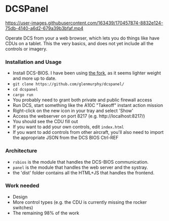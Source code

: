 # DCSPanel

https://user-images.githubusercontent.com/163439/170457874-8832e124-75db-4140-a6d2-679a39b3bfaf.mp4

Operate DCS from your a web browser, which lets you do things like have CDUs on a tablet. This the very basics, and does not yet include all the controls or imagery. 

### Installation and Usage

- Install DCS-BIOS. I have been using [the fork](https://github.com/DCSFlightpanels/dcs-bios), as it seems lighter weight and more up to date.
- `git clone https://github.com/glenmurphy/dcspanel/`
- `cd dcspanel`
- `cargo run`
- You probably need to grant both private and public firewall access
- Run DCS, start something like the A10C "Takeoff" instant action mission
- Right-click on the new icon in your tray and select 'Show'
- Access the webserver on port 8217 (e.g. http://localhost:8217/)
- You should see the CDU fill out
- If you want to add your own controls, edit `index.html`
- If you want to add controls from other aircraft, you'll also need to import the appropriate JSON from the DCS BIOS Ctrl-REF

### Architecture

- `rsbios` is the module that handles the DCS-BIOS communication.
- `panel` is the module that handles the web server and the systray.
- the 'dist' folder contains all the HTML+JS that handles the frontend.

### Work needed

- Design
- More control types (e.g. the CDU is currently missing the rocker switches)
- The remaining 98% of the work
